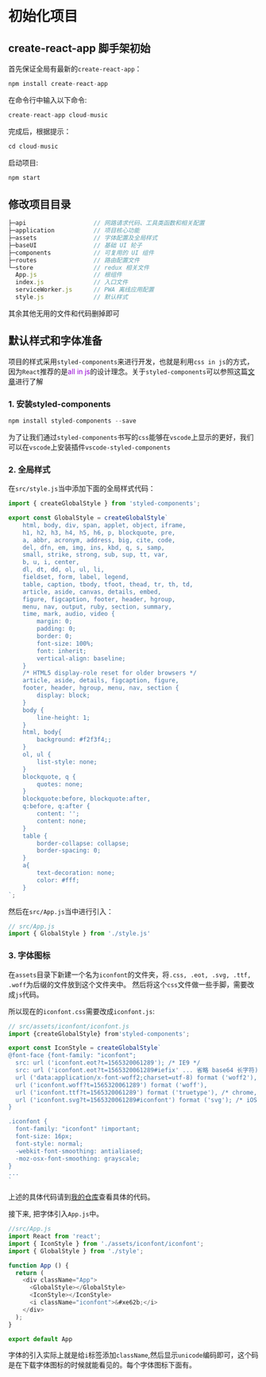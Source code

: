 # 初始化项目

## create-react-app 脚手架初始
首先保证全局有最新的`create-react-app`：
```javascript
npm install create-react-app
```
在命令行中输入以下命令:
```javascript
create-react-app cloud-music
```

完成后，根据提示：
```javascript
cd cloud-music
```

启动项目:
```javascript
npm start
```

## 修改项目目录
```javascript
├─api                   // 网路请求代码、工具类函数和相关配置
├─application           // 项目核心功能
├─assets                // 字体配置及全局样式
├─baseUI                // 基础 UI 轮子
├─components            // 可复用的 UI 组件
├─routes                // 路由配置文件
└─store                 // redux 相关文件
  App.js                // 根组件
  index.js              // 入口文件
  serviceWorker.js      // PWA 离线应用配置
  style.js              // 默认样式
```
其余其他无用的文件和代码删掉即可

## 默认样式和字体准备
项目的样式采用`styled-components`来进行开发，也就是利用`css in js`的方式，因为`React`推荐的是<font color=#9400D3>all in js</font>的设计理念。关于`styled-components`可以参照这篇[文章](https://juejin.im/post/6844903878580764686)进行了解

### 1. 安装styled-components
```javascript
npm install styled-components --save
```
为了让我们通过`styled-components`书写的`css`能够在`vscode`上显示的更好，我们可以在`vscode`上安装插件`vscode-styled-components`

### 2. 全局样式
在`src/style.js`当中添加下面的全局样式代码：
```javascript
import { createGlobalStyle } from 'styled-components';

export const GlobalStyle = createGlobalStyle`
	html, body, div, span, applet, object, iframe,
	h1, h2, h3, h4, h5, h6, p, blockquote, pre,
	a, abbr, acronym, address, big, cite, code,
	del, dfn, em, img, ins, kbd, q, s, samp,
	small, strike, strong, sub, sup, tt, var,
	b, u, i, center,
	dl, dt, dd, ol, ul, li,
	fieldset, form, label, legend,
	table, caption, tbody, tfoot, thead, tr, th, td,
	article, aside, canvas, details, embed,
	figure, figcaption, footer, header, hgroup,
	menu, nav, output, ruby, section, summary,
	time, mark, audio, video {
		margin: 0;
		padding: 0;
		border: 0;
		font-size: 100%;
		font: inherit;
		vertical-align: baseline;
	}
	/* HTML5 display-role reset for older browsers */
	article, aside, details, figcaption, figure,
	footer, header, hgroup, menu, nav, section {
		display: block;
	}
	body {
		line-height: 1;
	}
	html, body{
		background: #f2f3f4;;
	}
	ol, ul {
		list-style: none;
	}
	blockquote, q {
		quotes: none;
	}
	blockquote:before, blockquote:after,
	q:before, q:after {
		content: '';
		content: none;
	}
	table {
		border-collapse: collapse;
		border-spacing: 0;
	}
	a{
		text-decoration: none;
		color: #fff;
	}
`;
```

然后在`src/App.js`当中进行引入：
```javascript
// src/App.js
import { GlobalStyle } from './style.js'
```

### 3. 字体图标
在`assets`目录下新建一个名为`iconfont`的文件夹，将`.css, .eot, .svg, .ttf, .woff`为后缀的文件放到这个文件夹中。 然后将这个`css`文件做一些手脚，需要改成`js`代码。

所以现在的`iconfont.css`需要改成`iconfont.js`:
```javascript
// src/assets/iconfont/iconfont.js
import {createGlobalStyle} from'styled-components';

export const IconStyle = createGlobalStyle`
@font-face {font-family: "iconfont";
  src: url ('iconfont.eot?t=1565320061289'); /* IE9 */
  src: url ('iconfont.eot?t=1565320061289#iefix' ... 省略 base64 长字符) format ('embedded-opentype'), /* IE6-IE8 */
  url ('data:application/x-font-woff2;charset=utf-8) format ('woff2'),
  url ('iconfont.woff?t=1565320061289') format ('woff'),
  url ('iconfont.ttf?t=1565320061289') format ('truetype'), /* chrome, firefox, opera, Safari, Android, iOS 4.2+ */
  url ('iconfont.svg?t=1565320061289#iconfont') format ('svg'); /* iOS 4.1- */
}

.iconfont {
  font-family: "iconfont" !important;
  font-size: 16px;
  font-style: normal;
  -webkit-font-smoothing: antialiased;
  -moz-osx-font-smoothing: grayscale;
}
...
`
```
上述的具体代码请到[我的仓库](https://github.com/taopoppy/cloud-music)查看具体的代码。


接下来, 把字体引入`App.js`中。
```javascript
//src/App.js
import React from 'react';
import { IconStyle } from './assets/iconfont/iconfont';
import { GlobalStyle } from './style';

function App () {
  return (
    <div className="App">
      <GlobalStyle></GlobalStyle>
      <IconStyle></IconStyle>
      <i className="iconfont">&#xe62b;</i>
    </div>
  );
}

export default App
```
字体的引入实际上就是给`i`标签添加`className`,然后显示`unicode`编码即可，这个码是在下载字体图标的时候就能看见的。每个字体图标下面有。
